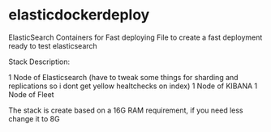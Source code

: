 # elasticdockerdeploy
ElasticSearch Containers for Fast deploying
File to create a fast deployment ready to test elasticsearch

Stack Description:

1 Node of Elasticsearch (have to tweak some things for sharding and replications so i dont get yellow healtchecks on index)
1 Node of KIBANA
1 Node of Fleet

The stack is create based on a 16G RAM requirement, if you need less change it to 8G
